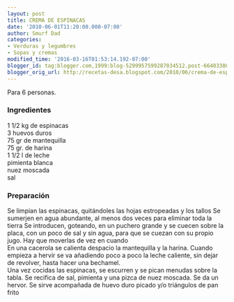 ```yaml
---
layout: post
title: CREMA DE ESPINACAS
date: '2010-06-01T11:20:00.000-07:00'
author: Smurf Dad
categories:
- Verduras y legumbres
- Sopas y cremas
modified_time: '2016-03-16T01:53:14.192-07:00'
blogger_id: tag:blogger.com,1999:blog-5299957599287034512.post-6640338645353144376
blogger_orig_url: http://recetas-desa.blogspot.com/2010/06/crema-de-espinacas_1.html
---
```


Para 6 personas.<br /><h3>Ingredientes</h3>1 1/2 kg de espinacas<br />3 huevos duros<br />75 gr de mantequilla<br />75 gr. de harina<br />1 1/2 l de leche<br />pimienta blanca<br />nuez moscada<br />sal<br /><h3>Preparación</h3>Se limpian las espinacas, quitándoles las hojas estropeadas y los tallos Se sumerjen en agua abundante, al menos dos veces para eliminar toda la tierra Se introducen, goteando, en un puchero grande y se cuecen sobre la placa, con un poco de sal y sin agua, para que se cuezan con su propio jugo. Hay que moverlas de vez en cuando<br />En una cacerola se calienta despacio la mantequilla y la harina. Cuando empieza a hervir se va añadiendo poco a poco la leche caliente, sin dejar de revolver, hasta hacer una bechamel.<br />Una vez cocidas las espinacas, se escurren y se pican menudas sobre la tabla. Se recifica de sal, pimienta y una pizca de nuez moscada. Se da un hervor. Se sirve acompañada de huevo duro picado y/o triángulos de pan frito